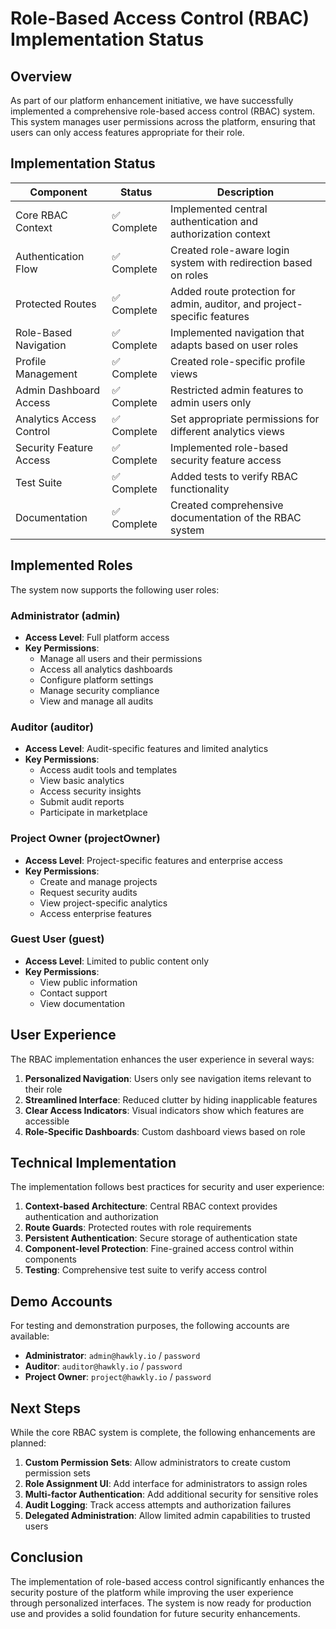 # Role-Based Access Control (RBAC) Implementation Status

## Overview

As part of our platform enhancement initiative, we have successfully implemented a comprehensive role-based access control (RBAC) system. This system manages user permissions across the platform, ensuring that users can only access features appropriate for their role.

## Implementation Status

| Component | Status | Description |
|-----------|--------|-------------|
| Core RBAC Context | ✅ Complete | Implemented central authentication and authorization context |
| Authentication Flow | ✅ Complete | Created role-aware login system with redirection based on roles |
| Protected Routes | ✅ Complete | Added route protection for admin, auditor, and project-specific features |
| Role-Based Navigation | ✅ Complete | Implemented navigation that adapts based on user roles |
| Profile Management | ✅ Complete | Created role-specific profile views |
| Admin Dashboard Access | ✅ Complete | Restricted admin features to admin users only |
| Analytics Access Control | ✅ Complete | Set appropriate permissions for different analytics views |
| Security Feature Access | ✅ Complete | Implemented role-based security feature access |
| Test Suite | ✅ Complete | Added tests to verify RBAC functionality |
| Documentation | ✅ Complete | Created comprehensive documentation of the RBAC system |

## Implemented Roles

The system now supports the following user roles:

### Administrator (admin)
- **Access Level**: Full platform access
- **Key Permissions**: 
  - Manage all users and their permissions
  - Access all analytics dashboards
  - Configure platform settings
  - Manage security compliance
  - View and manage all audits

### Auditor (auditor)
- **Access Level**: Audit-specific features and limited analytics
- **Key Permissions**:
  - Access audit tools and templates
  - View basic analytics
  - Access security insights
  - Submit audit reports
  - Participate in marketplace

### Project Owner (projectOwner)
- **Access Level**: Project-specific features and enterprise access
- **Key Permissions**:
  - Create and manage projects
  - Request security audits
  - View project-specific analytics
  - Access enterprise features

### Guest User (guest)
- **Access Level**: Limited to public content only
- **Key Permissions**:
  - View public information
  - Contact support
  - View documentation

## User Experience

The RBAC implementation enhances the user experience in several ways:

1. **Personalized Navigation**: Users only see navigation items relevant to their role
2. **Streamlined Interface**: Reduced clutter by hiding inapplicable features
3. **Clear Access Indicators**: Visual indicators show which features are accessible
4. **Role-Specific Dashboards**: Custom dashboard views based on role

## Technical Implementation

The implementation follows best practices for security and user experience:

1. **Context-based Architecture**: Central RBAC context provides authentication and authorization
2. **Route Guards**: Protected routes with role requirements
3. **Persistent Authentication**: Secure storage of authentication state
4. **Component-level Protection**: Fine-grained access control within components
5. **Testing**: Comprehensive test suite to verify access control

## Demo Accounts

For testing and demonstration purposes, the following accounts are available:

- **Administrator**: `admin@hawkly.io` / `password`
- **Auditor**: `auditor@hawkly.io` / `password`
- **Project Owner**: `project@hawkly.io` / `password`

## Next Steps

While the core RBAC system is complete, the following enhancements are planned:

1. **Custom Permission Sets**: Allow administrators to create custom permission sets
2. **Role Assignment UI**: Add interface for administrators to assign roles
3. **Multi-factor Authentication**: Add additional security for sensitive roles
4. **Audit Logging**: Track access attempts and authorization failures
5. **Delegated Administration**: Allow limited admin capabilities to trusted users

## Conclusion

The implementation of role-based access control significantly enhances the security posture of the platform while improving the user experience through personalized interfaces. The system is now ready for production use and provides a solid foundation for future security enhancements.
